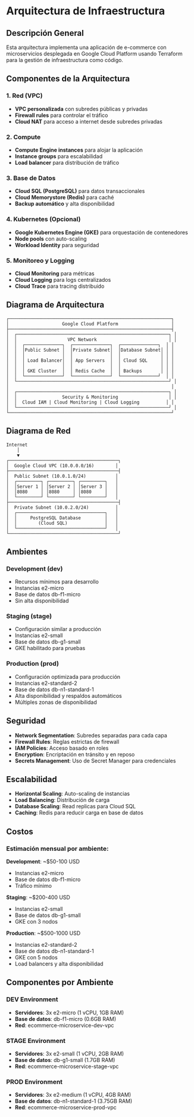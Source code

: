# Arquitectura de Infraestructura

## Descripción General

Esta arquitectura implementa una aplicación de e-commerce con microservicios desplegada en Google Cloud Platform usando Terraform para la gestión de infraestructura como código.

## Componentes de la Arquitectura

### 1. Red (VPC)
- **VPC personalizada** con subredes públicas y privadas
- **Firewall rules** para controlar el tráfico
- **Cloud NAT** para acceso a internet desde subredes privadas

### 2. Compute
- **Compute Engine instances** para alojar la aplicación
- **Instance groups** para escalabilidad
- **Load balancer** para distribución de tráfico

### 3. Base de Datos
- **Cloud SQL (PostgreSQL)** para datos transaccionales
- **Cloud Memorystore (Redis)** para caché
- **Backup automático** y alta disponibilidad

### 4. Kubernetes (Opcional)
- **Google Kubernetes Engine (GKE)** para orquestación de contenedores
- **Node pools** con auto-scaling
- **Workload Identity** para seguridad

### 5. Monitoreo y Logging
- **Cloud Monitoring** para métricas
- **Cloud Logging** para logs centralizados
- **Cloud Trace** para tracing distribuido

## Diagrama de Arquitectura

```
┌─────────────────────────────────────────────────────────────┐
│                    Google Cloud Platform                    │
├─────────────────────────────────────────────────────────────┤
│  ┌─────────────────────────────────────────────────────────┐ │
│  │                   VPC Network                           │ │
│  │  ┌──────────────┐  ┌──────────────┐  ┌──────────────┐  │ │
│  │  │Public Subnet │  │Private Subnet│  │Database Subnet│ │ │
│  │  │              │  │              │  │               │ │ │
│  │  │ Load Balancer│  │ App Servers  │  │ Cloud SQL     │ │ │
│  │  │              │  │              │  │               │ │ │
│  │  │ GKE Cluster  │  │ Redis Cache  │  │ Backups       │ │ │
│  │  └──────────────┘  └──────────────┘  └──────────────┘  │ │
│  └─────────────────────────────────────────────────────────┘ │
│                                                             │
│  ┌─────────────────────────────────────────────────────────┐ │
│  │                 Security & Monitoring                   │ │
│  │  Cloud IAM | Cloud Monitoring | Cloud Logging          │ │
│  └─────────────────────────────────────────────────────────┘ │
└─────────────────────────────────────────────────────────────┘
```

## Diagrama de Red
```
Internet
    │
    ▼
┌─────────────────────────────────────────┐
│  Google Cloud VPC (10.0.0.0/16)        │
├─────────────────────────────────────────┤
│  Public Subnet (10.0.1.0/24)           │
│  ┌─────────┐ ┌─────────┐ ┌─────────┐   │
│  │Server 1 │ │Server 2 │ │Server 3 │   │
│  │8080     │ │8080     │ │8080     │   │
│  └─────────┘ └─────────┘ └─────────┘   │
├─────────────────────────────────────────┤
│  Private Subnet (10.0.2.0/24)          │
│  ┌─────────────────────────────────┐   │
│  │     PostgreSQL Database         │   │
│  │        (Cloud SQL)              │   │
│  └─────────────────────────────────┘   │
└─────────────────────────────────────────┘
```

## Ambientes

### Development (dev)
- Recursos mínimos para desarrollo
- Instancias e2-micro
- Base de datos db-f1-micro
- Sin alta disponibilidad

### Staging (stage)
- Configuración similar a producción
- Instancias e2-small
- Base de datos db-g1-small
- GKE habilitado para pruebas

### Production (prod)
- Configuración optimizada para producción
- Instancias e2-standard-2
- Base de datos db-n1-standard-1
- Alta disponibilidad y respaldos automáticos
- Múltiples zonas de disponibilidad

## Seguridad

- **Network Segmentation**: Subredes separadas para cada capa
- **Firewall Rules**: Reglas estrictas de firewall
- **IAM Policies**: Acceso basado en roles
- **Encryption**: Encriptación en tránsito y en reposo
- **Secrets Management**: Uso de Secret Manager para credenciales

## Escalabilidad

- **Horizontal Scaling**: Auto-scaling de instancias
- **Load Balancing**: Distribución de carga
- **Database Scaling**: Read replicas para Cloud SQL
- **Caching**: Redis para reducir carga en base de datos

## Costos

### Estimación mensual por ambiente:

**Development**: ~$50-100 USD
- Instancias e2-micro
- Base de datos db-f1-micro
- Tráfico mínimo

**Staging**: ~$200-400 USD
- Instancias e2-small
- Base de datos db-g1-small
- GKE con 3 nodos

**Production**: ~$500-1000 USD
- Instancias e2-standard-2
- Base de datos db-n1-standard-1
- GKE con 5 nodos
- Load balancers y alta disponibilidad

## Componentes por Ambiente

### DEV Environment
- **Servidores**: 3x e2-micro (1 vCPU, 1GB RAM)
- **Base de datos**: db-f1-micro (0.6GB RAM)
- **Red**: ecommerce-microservice-dev-vpc

### STAGE Environment  
- **Servidores**: 3x e2-small (1 vCPU, 2GB RAM)
- **Base de datos**: db-g1-small (1.7GB RAM)
- **Red**: ecommerce-microservice-stage-vpc

### PROD Environment
- **Servidores**: 3x e2-medium (1 vCPU, 4GB RAM)
- **Base de datos**: db-n1-standard-1 (3.75GB RAM)
- **Red**: ecommerce-microservice-prod-vpc
